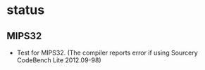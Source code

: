# status #

## MIPS32 ##

- Test for MIPS32. (The compiler reports error if using Sourcery CodeBench Lite 2012.09-98)
